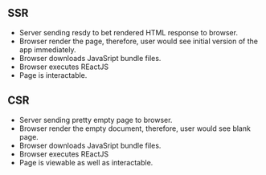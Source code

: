## SSR
 - Server sending resdy to bet rendered HTML response to browser.
 - Browser render the page,  therefore, user would see initial version of the app immediately.
 - Browser downloads JavaSript bundle files.
 - Browser executes REactJS
 - Page is interactable.

## CSR
 - Server sending pretty empty page to browser.
 - Browser render the empty document,  therefore, user would see blank page.
 - Browser downloads JavaSript bundle files.
 - Browser executes REactJS
 - Page is viewable as well as interactable. 